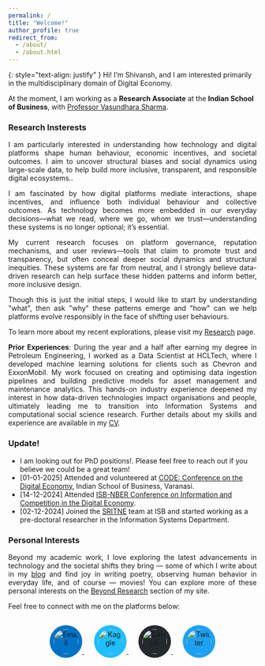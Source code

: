 ```yaml
---
permalink: /
title: "Welcome!"
author_profile: true
redirect_from: 
  - /about/
  - /about.html
---
```

<div hidden="hidden">
<script type="text/javascript" id="clustrmaps" src="//clustrmaps.com/map_v2.js?d=P0DmcjPhTVQDSVsO6eLpfLlblpD7aYEdFi8dEehI1TI&cl=ffffff&w=a"></script>
</div>

{: style="text-align: justify" }
Hi!
I’m Shivansh, and I am interested primarily in the multidisciplinary domain of Digital Economy.

At the moment, I am working as a **Research Associate** at the **Indian School of Business**, with [Professor Vasundhara Sharma](https://www.isb.edu/faculty-and-research/faculty-directory/vasundhara-sharma).

<h3 >Research Insterests</h3>
<p style="text-align: justify;"> I am particularly interested in understanding how technology and digital platforms shape human behaviour, economic incentives, and societal outcomes. I aim to uncover structural biases and social dynamics using large-scale data, to help build more inclusive, transparent, and responsible digital ecosystems..</p>

<p style="text-align: justify;">I am fascinated by how digital platforms mediate interactions, shape incentives, and influence both individual behaviour and collective outcomes. As technology becomes more embedded in our everyday decisions—what we read, where we go, whom we trust—understanding these systems is no longer optional; it’s essential.</p>

<p style="text-align: justify;">My current research focuses on platform governance, reputation mechanisms, and user reviews—tools that claim to promote trust and transparency, but often conceal deeper social dynamics and structural inequities. These systems are far from neutral, and I strongly believe data-driven research can help surface these hidden patterns and inform better, more inclusive design.</p>

<p style="text-align: justify;">Though this is just the initial steps, I would like to start by understanding "what", then ask "why" these patterns emerge and "how" can we help platforms evolve responsibly in the face of shifting user behaviours.</p>
  
To learn more about my recent explorations, please visit my [Research](https://gshivansh2001.github.io/gshivansh.github.io//publications/) page. 

<p style="text-align: justify;"> <b>Prior Experiences</b>: During the year and a half after earning my degree in Petroleum Engineering, I worked as a Data Scientist at HCLTech, where I developed machine learning solutions for clients such as Chevron and ExxonMobil. My work focused on creating and optimising data ingestion pipelines and building predictive models for asset management and maintenance analytics. This hands-on industry experience deepened my interest in how data-driven technologies impact organisations and people, ultimately leading me to transition into Information Systems and computational social science research. Further details about my skills and experience are available in my <a href="https://gshivansh2001.github.io/gshivansh.github.io//cv/">CV</a>. </p>

<h3 id="update">Update!</h3>

- I am looking out for PhD positions!. Please feel free to reach out if you believe we could be a great team!
- [01-01-2025] Attended and volunteered at <a href="https://connect.informs.org/iss/blogs/ramnath-chellappa/2024/09/16/code2024-25">CODE: Conference on the Digital Economy</a>, Indian School of Business, Varanasi.
- [14-12-2024] Attended <a href="https://www.nber.org/conferences/information-and-competition-digital-economy-fall-2024">ISB-NBER Conference on Information and Competition in the Digital Economy</a>.
- [02-12-2024] Joined the <a href="https://www.isb.edu/faculty-and-research/srini-raju-centre-for-it-and-the-networked-economy">SRITNE</a> team at ISB and started working as a pre-doctoral researcher in the Information Systems Department.

<h3>Personal Interests</h3>

<p style="text-align: justify;">
Beyond my academic work, I love exploring the latest advancements in technology and the societal shifts they bring — some of which I write about in my <a href="https://gshivansh2001.github.io/gshivansh.github.io//year-archive/">blog</a> and find joy in writing poetry, observing human behavior in everyday life, and of course — movies! You can explore more of these personal interests on the <a href="https://gshivansh2001.github.io/gshivansh.github.io//teaching/">Beyond Research</a> section of my site.
</p>

Feel free to connect with me on the platforms below:

<div style="text-align: center; margin-top: 30px;">

  <a href="mailto:shivansh_gupta@isb.edu" target="_blank" style="margin: 10px;">
    <img src="https://img.icons8.com/ios-filled/50/000000/new-post.png" 
         alt="Email" 
         style="width: 50px; height: 50px; border-radius: 50%; padding: 8px; background-color: #0072c6;">
  </a>

  <a href="https://www.kaggle.com/shivanshgupta67" target="_blank" style="margin: 10px;">
    <img src="https://cdn.jsdelivr.net/gh/simple-icons/simple-icons/icons/kaggle.svg" 
         alt="Kaggle" 
         style="width: 50px; height: 50px; border-radius: 50%; padding: 8px; background-color: #20beff;">
  </a>

  <a href="https://github.com/gshivansh2001" target="_blank" style="margin: 10px;">
    <img src="https://img.icons8.com/ios-filled/50/ffffff/github.png" 
         alt="GitHub" 
         style="width: 50px; height: 50px; border-radius: 50%; padding: 8px; background-color: #24292e;">
  </a>

  <a href="https://twitter.com/Shivans69616284" target="_blank" style="margin: 10px;">
    <img src="https://cdn.jsdelivr.net/gh/simple-icons/simple-icons/icons/x.svg" 
         alt="Twitter" 
         style="width: 50px; height: 50px; border-radius: 50%; padding: 8px; background-color: #1da1f2;">
  </a>

</div>


